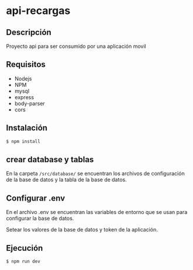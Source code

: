 # api-recargas
## Descripción
Proyecto api para ser consumido por una aplicación movil

## Requisitos
- Nodejs
- NPM
- mysql
- express
- body-parser
- cors

## Instalación
```bash
$ npm install
```

## crear database y tablas
En la carpeta `/src/database/` se encuentran los archivos de configuración de la base de datos y la tabla de la base de datos.

## Configurar .env
En el archivo .env se encuentran las variables de entorno que se usan para configurar la base de datos.

Setear los valores de la base de datos y token de la aplicación.

## Ejecución
```bash
$ npm run dev
```

